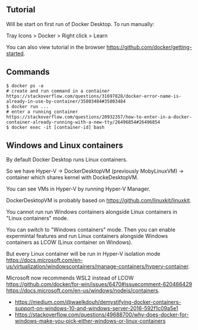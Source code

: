 ## Tutorial

Will be start on first run of Docker Desktop. To run manually:

Tray Icons > Docker > Right click > Learn

You can also view tutorial in the browser https://github.com/docker/getting-started.

## Commands

```shell
$ docker ps -a
# create and run command in a container https://stackoverflow.com/questions/31697828/docker-error-name-is-already-in-use-by-container/35803484#35803484 
$ docker run ...
# enter a running container https://stackoverflow.com/questions/20932357/how-to-enter-in-a-docker-container-already-running-with-a-new-tty/26496854#26496854
$ docker exec -it [container-id] bash
```

## Windows and Linux containers

By default Docker Desktop runs Linux containers.

So we have Hyper-V -> DockerDesktopVM (previously MobyLinuxVM) -> container which shares kernel with DockeDesktopVM.

You can see VMs in Hyper-V by running Hyper-V Manager.

DockerDesktopVM is probably based on https://github.com/linuxkit/linuxkit.

You cannot run run Windows containers alongside Linux containers in "Linux containers" mode.

You can switch to "Windows containers" mode. Then you can enable expermintal features and run Linux containers alongside Windows containers as LCOW (Linux container on Windows).

But every Linux container will be run in Hyper-V isolation mode https://docs.microsoft.com/en-us/virtualization/windowscontainers/manage-containers/hyperv-container.

Microsoft now recommends WSL2 instead of LCOW https://github.com/docker/for-win/issues/6470#issuecomment-620466429 https://docs.microsoft.com/en-us/windows/nodejs/containers.

- https://medium.com/@waelkdouh/demystifying-docker-containers-support-on-windows-10-and-windows-server-2016-592f1c09a5e1
- https://stackoverflow.com/questions/49688700/why-does-docker-for-windows-make-you-pick-either-windows-or-linux-containers